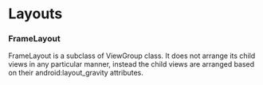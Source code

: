 # Layouts

### FrameLayout

FrameLayout is a subclass of ViewGroup class. It does not arrange its child views in any particular manner, instead the 
child views are arranged based on their android:layout_gravity attributes.

